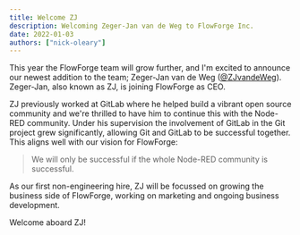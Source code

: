 ```yaml
---
title: Welcome ZJ
description: Welcoming Zeger-Jan van de Weg to FlowForge Inc.
date: 2022-01-03
authors: ["nick-oleary"]
---
```


This year the FlowForge team will grow further, and I'm excited to announce our
newest addition to the team; Zeger-Jan van de Weg ([@ZJvandeWeg](https://twitter.com/ZJvandeWeg)).
Zeger-Jan, also known as ZJ, is joining FlowForge as CEO.

<!--more-->

ZJ previously worked at GitLab where he helped build a vibrant open source
community and we're thrilled to have him to continue this with the Node-RED
community. Under his supervision the involvement of GitLab in the Git project
grew significantly, allowing Git and GitLab to be successful together. This aligns
well with our vision for FlowForge:

> We will only be successful if the whole Node-RED community is successful.

As our first non-engineering hire, ZJ will be focussed on growing the business side
of FlowForge, working on marketing and ongoing business development.

Welcome aboard ZJ!
